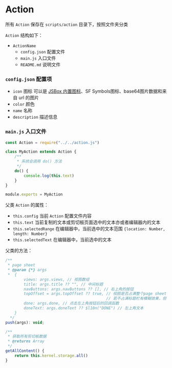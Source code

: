 # Action

所有 `Action` 保存在 `scripts/action` 目录下，按照文件夹分类

`Action` 结构如下：

- `ActionName`
  - `config.json` 配置文件
  - `main.js` 入口文件
  - `README.md` 说明文件

### `config.json` 配置项

- `icon` 图标 可以是 [JSBox 内置图标](https://github.com/cyanzhong/xTeko/tree/master/extension-icons)、SF Symbols图标、base64图片数据和来自 url 的图片
- `color` 颜色
- `name` 名称
- `description` 描述信息

### `main.js` 入口文件

```js
const Action = require("../../action.js")

class MyAction extends Action {
    /**
     * 系统会调用 do() 方法
     */
    do() {
        console.log(this.text)
    }
}

module.exports = MyAction
```

父类 `Action` 的属性：
- `this.config` 当前 `Action` 配置文件内容
- `this.text` 当前复制的文本或剪切板页面选中的文本亦或者编辑器内的文本
- `this.selectedRange` 在编辑器中，当前选中的文本范围 `{location: Number, length: Number}`
- `this.selectedText` 在编辑器中，当前选中的文本

父类的方法：
```js
/**
 * page sheet
 * @param {*} args 
 *  {
        views: args.views, // 视图数组
        title: args.title ?? "", // 中间标题
        navButtons: args.navButtons ?? [], // 右上角的按钮
        topOffset = args.topOffset ?? true, // 视图是否占满整个page sheet。
                                            // 若不占满标题栏有模糊效果，但会覆盖一部分视图，需手动调整。
        done: args.done, // 点击左上角按钮后的回调函数
        doneText: args.doneText ?? $l10n("DONE") // 左上角文本
    }
  */
push(args): void;

/**
 * 获取所有剪切板数据
 * @returns Array
 */
getAllContent() {
    return this.kernel.storage.all()
}
```